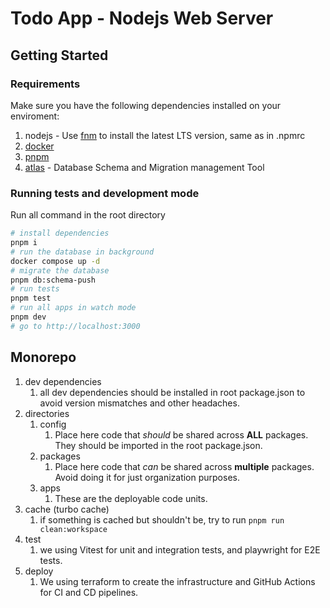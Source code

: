 # Todo App - Nodejs Web Server

## Getting Started

### Requirements

Make sure you have the following dependencies installed on your enviroment:

1. nodejs - Use [fnm](https://github.com/Schniz/fnm) to install the latest LTS version, same as in .npmrc
1. [docker](https://docs.docker.com/get-docker/)
1. [pnpm](https://pnpm.io/installation)
1. [atlas](https://atlasgo.io/getting-started) - Database Schema and Migration management Tool

### Running tests and development mode

Run all command in the root directory

```bash
# install dependencies
pnpm i
# run the database in background
docker compose up -d
# migrate the database
pnpm db:schema-push
# run tests
pnpm test
# run all apps in watch mode
pnpm dev
# go to http://localhost:3000
```

## Monorepo

1.  dev dependencies
    1. all dev dependencies should be installed in root package.json to avoid version mismatches and other headaches.
1.  directories
    1. config
       1. Place here code that _should_ be shared across **ALL** packages. They should be imported in the root package.json.
    1. packages
       1. Place here code that _can_ be shared across **multiple** packages. Avoid doing it for just organization purposes.
    1. apps
       1. These are the deployable code units.
1.  cache (turbo cache)
    1. if something is cached but shouldn't be, try to run `pnpm run clean:workspace`
1.  test
    1. we using Vitest for unit and integration tests, and playwright for E2E tests.
1.  deploy
    1. We using terraform to create the infrastructure and GitHub Actions for CI and CD pipelines.
